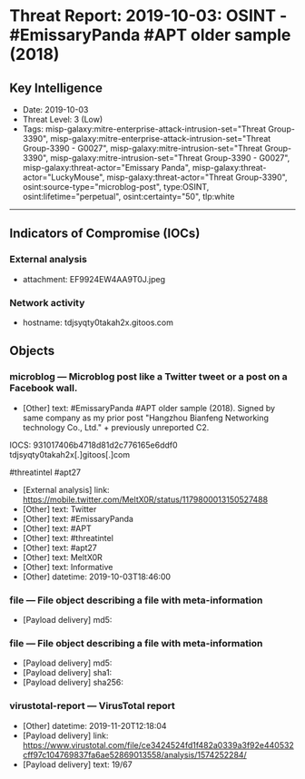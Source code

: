 # Threat Report: 2019-10-03: OSINT - #EmissaryPanda #APT older sample (2018)


## Key Intelligence
* Date: 2019-10-03
* Threat Level: 3 (Low)
* Tags: misp-galaxy:mitre-enterprise-attack-intrusion-set="Threat Group-3390", misp-galaxy:mitre-enterprise-attack-intrusion-set="Threat Group-3390 - G0027", misp-galaxy:mitre-intrusion-set="Threat Group-3390", misp-galaxy:mitre-intrusion-set="Threat Group-3390 - G0027", misp-galaxy:threat-actor="Emissary Panda", misp-galaxy:threat-actor="LuckyMouse", misp-galaxy:threat-actor="Threat Group-3390", osint:source-type="microblog-post", type:OSINT, osint:lifetime="perpetual", osint:certainty="50", tlp:white

---

## Indicators of Compromise (IOCs)
### External analysis
* attachment: EF9924EW4AA9T0J.jpeg

### Network activity
* hostname: tdjsyqty0takah2x.gitoos.com

## Objects
### microblog — Microblog post like a Twitter tweet or a post on a Facebook wall.
* [Other] text: #EmissaryPanda #APT older sample (2018). Signed by same company as my prior post "Hangzhou Bianfeng Networking technology Co., Ltd." + previously unreported C2.
 
IOCS:
931017406b4718d81d2c776165e6ddf0
tdjsyqty0takah2x[.]gitoos[.]com
 
#threatintel #apt27
* [External analysis] link: https://mobile.twitter.com/MeltX0R/status/1179800013150527488
* [Other] text: Twitter
* [Other] text: #EmissaryPanda
* [Other] text: #APT
* [Other] text: #threatintel
* [Other] text: #apt27
* [Other] text: MeltX0R
* [Other] text: Informative
* [Other] datetime: 2019-10-03T18:46:00

### file — File object describing a file with meta-information
* [Payload delivery] md5: <md5>

### file — File object describing a file with meta-information
* [Payload delivery] md5: <md5>
* [Payload delivery] sha1: <sha1>
* [Payload delivery] sha256: <sha256>

### virustotal-report — VirusTotal report
* [Other] datetime: 2019-11-20T12:18:04
* [Payload delivery] link: https://www.virustotal.com/file/ce3424524fd1f482a0339a3f92e440532cff97c104769837fa6ae52869013558/analysis/1574252284/
* [Payload delivery] text: 19/67
